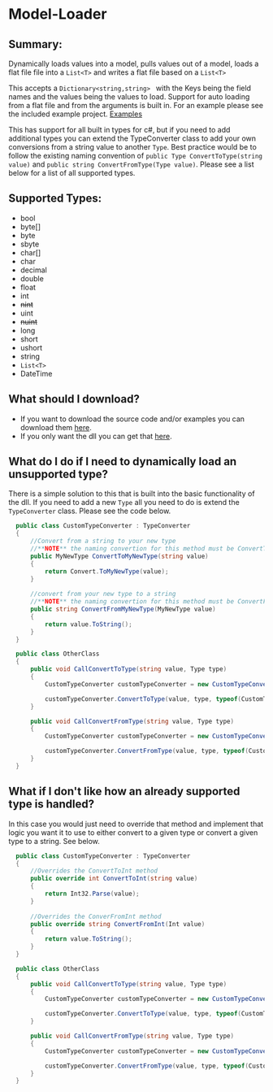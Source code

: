 # Model-Loader

## Summary:
Dynamically loads values into a model, pulls values out of a model, loads a flat file file into a ```List<T>``` and writes a flat file based on a ```List<T>```

This accepts a ```Dictionary<string,string> ``` with the Keys being the field names and the values being the values to load.
Support for auto loading from a flat file and from the arguments is built in.
For an example please see the included example project. [Examples](https://github.com/daveT83/Model-Loader/blob/main/Model%20Loader%20Examples/Model%20Loader%20Examples/Examples/Example.cs)

This has support for all built in types for c#, but if you need to add additional types you can extend the TypeConverter class to add your own conversions from a string value to another ```Type```. Best practice would be to follow the existing naming convention of ```public Type ConvertToType(string value)``` and ```public string ConvertFromType(Type value)```. Please see a list below for a list of all supported types.
  
## Supported Types:
  - bool
  - byte[]
  - byte
  - sbyte
  - char[]
  - char
  - decimal
  - double
  - float
  - int
  - ~~nint~~
  - uint
  - ~~nuint~~
  - long
  - short
  - ushort
  - string
  - ```List<T>```
  - DateTime
  
## What should I download?
  - If you want to download the source code and/or examples you can download them [here](https://github.com/daveT83/Model-Loader/archive/refs/heads/main.zip).
  - If you only want the dll you can get that [here](https://github.com/daveT83/Model-Loader/raw/main/Model%20Loader/Model%20Loader/bin/Debug/Model%20Loader.dll).

## What do I do if I need to dynamically load an unsupported type?
  There is a simple solution to this that is built into the basic functionality of the dll. If you need to add a new ```Type``` all you need to do is extend the ```TypeConverter``` class. Please see the code below.
  
  ```c#
    public class CustomTypeConverter : TypeConverter
    {
        //Convert from a string to your new type
        //**NOTE** the naming convertion for this method must be ConvertTo{Type} and must return Type and accept one parameter being a string value
        public MyNewType ConvertToMyNewType(string value)
        {
            return Convert.ToMyNewType(value);
        }
        
        //convert from your new type to a string
        //**NOTE** the naming convertion for this method must be ConvertFrom{Type} and must return string and accept one parameter being a {Type} value
        public string ConvertFromMyNewType(MyNewType value)
        {
            return value.ToString();
        }
    }
  
    public class OtherClass
    {
        public void CallConvertToType(string value, Type type)
        {
            CustomTypeConverter customTypeConverter = new CustomTypeConverter();

            customTypeConverter.ConvertToType(value, type, typeof(CustomTypeConverter));
        }

        public void CallConvertFromType(string value, Type type)
        {
            CustomTypeConverter customTypeConverter = new CustomTypeConverter();

            customTypeConverter.ConvertFromType(value, type, typeof(CustomTypeConverter));
        }
    }
  ```
  
  
## What if I don't like how an already supported type is handled?
  In this case you would just need to override that method and implement that logic you want it to use to either convert to a given type or convert a given type to a string. See below.
  
  ```c#
    public class CustomTypeConverter : TypeConverter
    {
        //Overrides the ConvertToInt method
        public override int ConvertToInt(string value)
        {
            return Int32.Parse(value);
        }
        
        //Overrides the ConverFromInt method
        public override string ConvertFromInt(Int value)
        {
            return value.ToString();
        }
    }
  
    public class OtherClass
    {
        public void CallConvertToType(string value, Type type)
        {
            CustomTypeConverter customTypeConverter = new CustomTypeConverter();

            customTypeConverter.ConvertToType(value, type, typeof(CustomTypeConverter));
        }

        public void CallConvertFromType(string value, Type type)
        {
            CustomTypeConverter customTypeConverter = new CustomTypeConverter();

            customTypeConverter.ConvertFromType(value, type, typeof(CustomTypeConverter));
        }
    }
```
